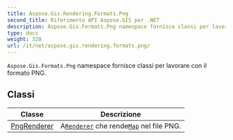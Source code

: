 ```yaml
---
title: Aspose.Gis.Rendering.Formats.Png
second_title: Riferimento API Aspose.GIS per .NET
description: Aspose.Gis.Formats.Png namespace fornisce classi per lavorare con il formato PNG.
type: docs
weight: 320
url: /it/net/aspose.gis.rendering.formats.png/
---
```

`Aspose.Gis.Formats.Png` namespace fornisce classi per lavorare con il formato PNG.

## Classi

| Classe | Descrizione |
| --- | --- |
| [PngRenderer](./pngrenderer/) | A[`Renderer`](../aspose.gis.rendering/renderer/) che rende[`Map`](../aspose.gis.rendering/map/) nel file PNG. |



